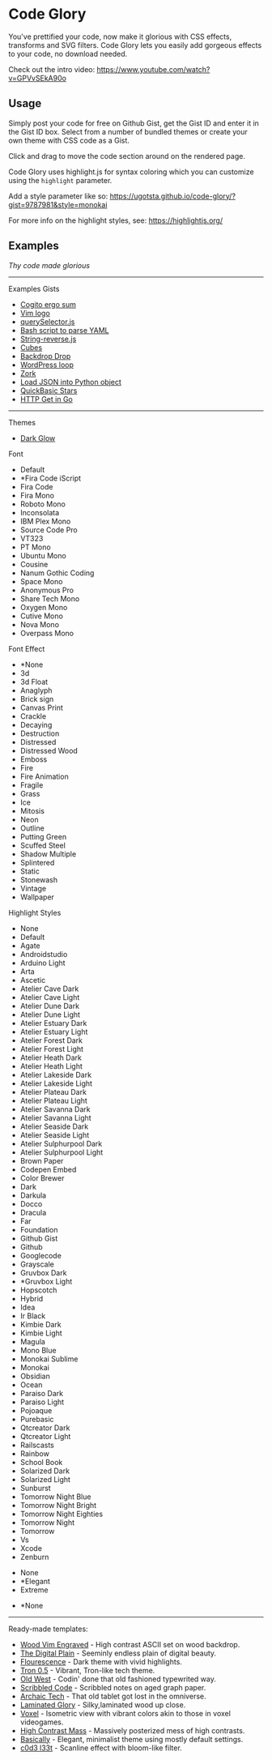 # Code Glory

You've prettified your code, now make it glorious with CSS effects, transforms and SVG filters. Code Glory lets you easily add gorgeous effects to your code, no download needed.

Check out the intro video: https://www.youtube.com/watch?v=GPVvSEkA90o

## Usage

Simply post your code for free on Github Gist, get the Gist ID and enter it in the Gist ID box. Select from a number of bundled themes or create your own theme with CSS code as a Gist.

Click and drag to move the code section around on the rendered page.

Code Glory uses highlight.js for syntax coloring which you can customize using the `highlight` parameter.

Add a style parameter like so:
https://ugotsta.github.io/code-glory/?gist=9787981&style=monokai

For more info on the highlight styles, see: https://highlightjs.org/

## Examples <!-- {$gd_info} -->
<!-- {$gd_help_ribbon} -->

_Thy code made glorious_

-----

Examples Gists <!-- {$gd_gist} -->
- [Cogito ergo sum](https://gist.github.com/1afacb7b662cfbfd0624e52c6425ceee)
- [Vim logo](https://gist.github.com/5611986)
- [querySelector.js](https://gist.github.com/AllThingsSmitty/f9029e6236a7c2a03203)
- [Bash script to parse YAML](https://gist.github.com/8665367)
- [String-reverse.js](https://gist.github.com/nilz3ro/ff9e36538de06b6a0b40a96252d58dc5)
- [Cubes](https://gist.github.com/9787981)
- [Backdrop Drop](https://gist.github.com/9ef934473e4cf4d50d8b06d2598b24d1)
- [WordPress loop](https://gist.github.com/7c79ca62ff5068f03dceb59fda986be9)
- [Zork](https://gist.github.com/bcd81019340cb164191ef02db16be218)
- [Load JSON into Python object](https://gist.github.com/2660189)
- [QuickBasic Stars](https://gist.github.com/399b69445ae646c0160d644db08f5ed9)
- [HTTP Get in Go](https://gist.github.com/950790)

-----

<!-- {$gd_collapsible_theme} -->

Themes <!-- {$gd_css} -->
- [Dark Glow](https://gist.github.com/c6d0a4d16b627d72563b43b60a164c31)

Font <!-- {$gd_select_font} -->
- Default
- *Fira Code iScript
- Fira Code
- Fira Mono
- Roboto Mono
- Inconsolata
- IBM Plex Mono
- Source Code Pro
- VT323
- PT Mono
- Ubuntu Mono
- Cousine
- Nanum Gothic Coding
- Space Mono
- Anonymous Pro
- Share Tech Mono
- Oxygen Mono
- Cutive Mono
- Nova Mono
- Overpass Mono

Font Effect<!-- {$gd_select_font-effect} -->
- *None
- 3d
- 3d Float
- Anaglyph
- Brick sign
- Canvas Print
- Crackle
- Decaying
- Destruction
- Distressed
- Distressed Wood
- Emboss
- Fire
- Fire Animation
- Fragile
- Grass
- Ice
- Mitosis
- Neon
- Outline
- Putting Green
- Scuffed Steel
- Shadow Multiple
- Splintered
- Static
- Stonewash
- Vintage
- Wallpaper

Highlight Styles <!-- {$gd_select_highlight} -->
- None
- Default
- Agate
- Androidstudio
- Arduino Light
- Arta
- Ascetic
- Atelier Cave Dark
- Atelier Cave Light
- Atelier Dune Dark
- Atelier Dune Light
- Atelier Estuary Dark
- Atelier Estuary Light
- Atelier Forest Dark
- Atelier Forest Light
- Atelier Heath Dark
- Atelier Heath Light
- Atelier Lakeside Dark
- Atelier Lakeside Light
- Atelier Plateau Dark
- Atelier Plateau Light
- Atelier Savanna Dark
- Atelier Savanna Light
- Atelier Seaside Dark
- Atelier Seaside Light
- Atelier Sulphurpool Dark
- Atelier Sulphurpool Light
- Brown Paper
- Codepen Embed
- Color Brewer
- Dark
- Darkula
- Docco
- Dracula
- Far
- Foundation
- Github Gist
- Github
- Googlecode
- Grayscale
- Gruvbox Dark
- *Gruvbox Light
- Hopscotch
- Hybrid
- Idea
- Ir Black
- Kimbie Dark
- Kimbie Light
- Magula
- Mono Blue
- Monokai Sublime
- Monokai
- Obsidian
- Ocean
- Paraiso Dark
- Paraiso Light
- Pojoaque
- Purebasic
- Qtcreator Dark
- Qtcreator Light
- Railscasts
- Rainbow
- School Book
- Solarized Dark
- Solarized Light
- Sunburst
- Tomorrow Night Blue
- Tomorrow Night Bright
- Tomorrow Night Eighties
- Tomorrow Night
- Tomorrow
- Vs
- Xcode
- Zenburn

<!-- {$gd_theme_variables} -->

<!-- {$gd_collapsible_end_theme} -->

<!-- {$gd_collapsible_effects} -->

<!-- {$gd_select_tiltshift} -->
- None
- *Elegant
- Extreme

<!-- {$gd_select_svg-filter} -->
- *None

-----

<!-- {$gd_slider_vignette="0.5,0,1,0.025"} -->

<!-- {$gd_slider_brightness="1,0,3,0.05"} -->

<!-- {$gd_slider_contrast="100,0,300,1,%"} -->

<!-- {$gd_slider_grayscale="0,0,100,1,%"} -->

<!-- {$gd_slider_hue-rotate="0,0,360,1,deg"} -->

<!-- {$gd_slider_invert="0,0,100,1,%"} -->

<!-- {$gd_slider_saturate="100,0,300,1,%"} -->

<!-- {$gd_slider_sepia="0,0,100,1,%"} -->

<!-- {$gd_slider_blur="0,0,20,1,px"} -->

<!-- {$gd_collapsible_end_effects} -->

<!-- {$gd_collapsible_perspective} -->

<!-- {$gd_slider_scale="1,0.1,6,0.01"} -->

<!-- {$gd_slider_perspective="1500,0,2000,1,px"} -->

<!-- {$gd_slider_rotateX="0,0,360,1,deg"} -->

<!-- {$gd_slider_rotateY="0,0,360,1,deg"} -->

<!-- {$gd_slider_scaleZ="0,1,5,0.1"} -->

<!-- {$gd_slider_rotateZ="0,0,360,1,deg"} -->

<!-- {$gd_slider_translateZ="0,-500,500,1,px"} -->

<!-- {$gd_collapsible_end_perspective} -->

<!-- {$gd_collapsible_dimensions} -->

<!-- {$gd_slider_width="800,200,4000,1,px"} -->

<!-- {$gd_slider_padding="0,0,200,1,em"} -->

<!-- {$gd_slider_offsetX="0,-4000,4000,1,px"} -->

<!-- {$gd_slider_offsetY="0,-4000,4000,1,px"} -->

<!-- {$gd_collapsible_end_dimensions} -->

<!-- {$gd_collapsible_presets} -->

Ready-made templates:
- [Wood Vim Engraved](?gist=5611986&css=e9dc237da3d9bda63302fe4b659c20b5&highlight=agate&font=fira-mono&tiltshift=none&svg-filter=Bump%20Engraving-filter53&vignette=1&brightness=0.9&contrast=160&saturate=141&perspective=2000&rotateY=348&scaleZ=1&rotateZ=3&width=466&offsetX=-289&offsetY=-76&fontsize=110) - High contrast ASCII set on wood backdrop.
- [The Digital Plain](?highlight=none&perspective=435&translatex=-820&css=a634da7b7130fd40d682360154cc4e2e&brightness=0.8&contrast=200&hue-rotate=279&rotatex=7&gist=9ef934473e4cf4d50d8b06d2598b24d1&vignette=0.275&rotatez=338&scale=1.5&rotatey=0&scalez=1&tiltshift=elegant&saturate=100&rotateZ=330&translateZ=-50&translatez=25&width=800&rotateX=6&rotateY=3&font=oxygen-mono&grayscale=0&invert=0&sepia=0&blur=0&padding=0&offsetX=732&offsetY=23) - Seeminly endless plain of digital beauty.
- [Flourescence](?highlight=hopscotch&tiltshift=elegant&vignette=0.5&brightness=2.5&contrast=205&scale=0.9&perspective=1500&rotatex=344&rotatey=352&scalez=1&rotatez=10&translatez=0&width=1336&bg=cornsilk&fontsize=178&rotateX=344&rotateY=352&scaleZ=1&rotateZ=10&translateZ=0&gist=ff9e36538de06b6a0b40a96252d58dc5&css=c6d0a4d16b627d72563b43b60a164c31&primary-color=slategrey&offsetX=-120&offsetY=200) - Dark theme with vivid highlights.
- [Tron 0.5](?highlight=railscasts&gist=1afacb7b662cfbfd0624e52c6425ceee&translatez=0&font=share-tech-mono&brightness=1.15&hue-rotate=0&css=adc373c2d5a5d2b07821686e93a9630b&vignette=0.725&contrast=267&invert=0&fontsize=180&scale=1&perspective=1359&rotatex=352&rotatey=3&scalez=1&rotatez=10&tiltshift=none&&rotateX=6&grayscale=0&saturate=100&sepia=0&blur=0&width=640&padding=3&bg=darkcyan&translateZ=-151&rotateY=8&rotateZ=4) - Vibrant, Tron-like tech theme.
- [Old West](?font-effect=canvas-print&highlight=brown-paper&tiltshift=none&vignette=0.375&brightness=1.1&contrast=151&grayscale=0&hue-rotate=0&invert=0&saturate=66&sepia=0&blur=0&scale=0.97&perspective=1126&rotatex=355&rotatey=0&scalez=1&rotatez=0&translatez=0&width=1247&padding=15&bg=burlywood&fontsize=130&css=76c39d26b1b44e07bd7a783311caded8&gist=8665367&rotateX=354&font=fira-code-iscript) - Codin' done that old fashioned typewrited way.
- [Scribbled Code](?gist=ff9e36538de06b6a0b40a96252d58dc5&css=77b1f66ad5093c2db29c666ad15f334d&highlight=arduino-light&font-effect=canvas-print&tiltshift=none&vignette=0.175&contrast=101&saturate=99&sepia=28&perspective=2000&rotateX=348&rotateY=10&scaleZ=1&rotateZ=10&offsetX=29&offsetY=206) - Scribbled notes on aged graph paper.
- [Archaic Tech](?gist=bcd81019340cb164191ef02db16be218&css=e27b284231488b349f35786f6340096a&highlight=none&font=fira-code-iscript&tiltshift=none&vignette=1&brightness=1.5&contrast=90&saturate=70&sepia=20&perspective=1133&rotateX=12&rotateY=3&scaleZ=1&rotateZ=7&translateZ=330&width=761&padding=1&offsetX=120&offsetY=279&bg=darkcyan) - That old tablet got lost in the omniverse.
- [Laminated Glory](?gist=83ccf018e834b68cfa1f8d33510642a7&css=e9dc237da3d9bda63302fe4b659c20b5&highlight=gruvbox-light&font=fira-code-iscript&svg-filter=Silk%20Carpet-f053&vignette=0&brightness=1.1&contrast=114&grayscale=32&hue-rotate=187&invert=100&saturate=116&scale=2.32&perspective=1163&scaleZ=1&width=200&offsetX=457&offsetY=355&fontsize=300) - Silky,laminated wood up close.
- [Voxel](?gist=950790&highlight=ir-black&font=roboto-mono&font-effect=3d&vignette=0.65&brightness=1.1&contrast=147&scale=1.25&perspective=1506&rotateX=14&rotateY=7&scaleZ=1&rotateZ=4&offsetX=140&offsetY=180&bg=indianred) - Isometric view with vibrant colors akin to those in voxel videogames.
- [High Contrast Mass](?highlight=vs&font=anonymous-pro&svg-filter=Stained+Glass-f086&translatez=0&css=d1a6d5621b883bf6af886855d853d502&gist=ff9e36538de06b6a0b40a96252d58dc5&invert=100&hue-rotate=109&contrast=300&brightness=1.3&vignette=1&perspective=2000&rotatex=15&rotatez=10&saturate=293&rotatey=3&tiltshift=none&scale=1.31&scalez=1&bg=cornsilk&fontsize=100&rotateY=4&rotateZ=10) - Massively posterized mess of high contrasts.
- [Basically](?gist=399b69445ae646c0160d644db08f5ed9&css=adc373c2d5a5d2b07821686e93a9630b&highlight=grayscale&font=fira-code-iscript&scale=1.41&rotateX=15&rotateY=3&scaleZ=1&rotateZ=10&width=570&padding=2&offsetX=100&offsetY=264&bg=cornsilk&offsetx=22&offsety=280) - Elegant, minimalist theme using mostly default settings.
- [c0d3 l33t](?highlight=arta&gist=1afacb7b662cfbfd0624e52c6425ceee&translatez=0&font=cousine&brightness=0.7&hue-rotate=153&css=a634da7b7130fd40d682360154cc4e2e&vignette=0.8&contrast=300&invert=0&fontsize=137&scale=1&perspective=411&rotatex=352&rotatey=3&scalez=1&rotatez=10&tiltshift=none&rotateX=352&svg-filter=none&grayscale=0&saturate=100&sepia=0&blur=0&width=800) - Scanline effect with bloom-like filter.

<!-- {$gd_collapsible_end_presets} -->

<!-- {$gd_hide} -->

